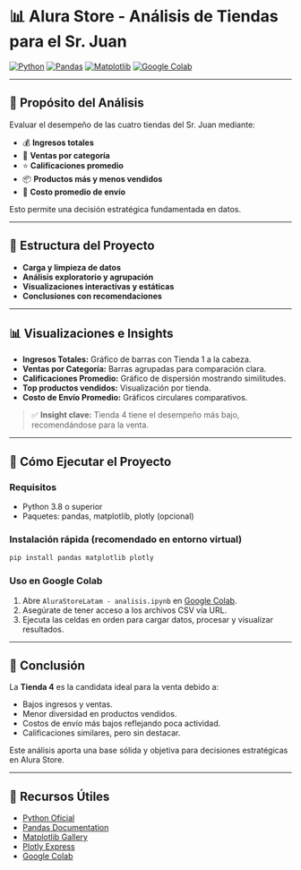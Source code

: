 # 📊 Alura Store - Análisis de Tiendas para el Sr. Juan

[![Python](https://img.shields.io/badge/Python-3.8%2B-blue)](https://www.python.org/)
[![Pandas](https://img.shields.io/badge/Pandas-1.3%2B-brightgreen)](https://pandas.pydata.org/)
[![Matplotlib](https://img.shields.io/badge/Matplotlib-3.4%2B-orange)](https://matplotlib.org/)
[![Google Colab](https://img.shields.io/badge/Google_Colab-Ready-brightgreen)](https://colab.research.google.com/)

---

## 🎯 Propósito del Análisis

Evaluar el desempeño de las cuatro tiendas del Sr. Juan mediante:

* 💰 **Ingresos totales**
* 🛒 **Ventas por categoría**
* ⭐ **Calificaciones promedio**
* 📦 **Productos más y menos vendidos**
* 🚚 **Costo promedio de envío**

Esto permite una decisión estratégica fundamentada en datos.

---

## 📁 Estructura del Proyecto

* **Carga y limpieza de datos**
* **Análisis exploratorio y agrupación**
* **Visualizaciones interactivas y estáticas**
* **Conclusiones con recomendaciones**

---

## 📊 Visualizaciones e Insights

* **Ingresos Totales:** Gráfico de barras con Tienda 1 a la cabeza.
* **Ventas por Categoría:** Barras agrupadas para comparación clara.
* **Calificaciones Promedio:** Gráfico de dispersión mostrando similitudes.
* **Top productos vendidos:** Visualización por tienda.
* **Costo de Envío Promedio:** Gráficos circulares comparativos.

> ✅ **Insight clave:** Tienda 4 tiene el desempeño más bajo, recomendándose para la venta.

---

## 🚀 Cómo Ejecutar el Proyecto

### Requisitos

* Python 3.8 o superior
* Paquetes: pandas, matplotlib, plotly (opcional)

### Instalación rápida (recomendado en entorno virtual)

```bash
pip install pandas matplotlib plotly
```

### Uso en Google Colab

1. Abre `AluraStoreLatam - analisis.ipynb` en [Google Colab](https://colab.research.google.com/).
2. Asegúrate de tener acceso a los archivos CSV vía URL.
3. Ejecuta las celdas en orden para cargar datos, procesar y visualizar resultados.

---

## 📌 Conclusión

La **Tienda 4** es la candidata ideal para la venta debido a:

* Bajos ingresos y ventas.
* Menor diversidad en productos vendidos.
* Costos de envío más bajos reflejando poca actividad.
* Calificaciones similares, pero sin destacar.

Este análisis aporta una base sólida y objetiva para decisiones estratégicas en Alura Store.

---

## 🔗 Recursos Útiles

* [Python Oficial](https://www.python.org/)
* [Pandas Documentation](https://pandas.pydata.org/docs/)
* [Matplotlib Gallery](https://matplotlib.org/stable/gallery/index.html)
* [Plotly Express](https://plotly.com/python/plotly-express/)
* [Google Colab](https://colab.research.google.com/)
